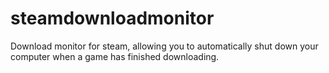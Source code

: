 # steamdownloadmonitor
Download monitor for steam, allowing you to automatically shut down your computer when a game has finished downloading.
